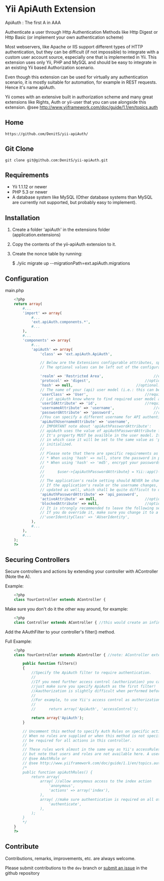 Yii ApiAuth Extension
=====================

ApiAuth : The first A in AAA

Authenticate a user through Http Authentication Methods like Http Digest or 
Http Basic (or implement your own authentication scheme)

Most webservers, like Apache or IIS support different types of HTTP authentication, but they 
can be difficult (if not impossible) to integrate with a custom user account source, 
especially one that is implemented in Yii. 
This extension uses only Yii, PHP and MySQL and should be easy to integrate in an 
existing Yii based Authorization scenario.

Even though this extension can be used for virtually any authentication 
scenario, it is mostly suitable for automation, for example in REST requests. 
Hence it's name apiAuth.

Yii comes with an extensive built in authorization scheme and many great 
extensions like Rights, Auth or yii-user that you can use alongside this 
extension.
@see http://www.yiiframework.com/doc/guide/1.1/en/topics.auth 

Home
----

	https://github.com/DenitS/yii-apiAuth/


Git Clone
---------

	git clone git@github.com:DenitS/yii-apiAuth.git


Requirements
------------
* Yii 1.1.12 or newer
* PHP 5.3 or newer
* A database system like MySQL (Other database systems than MySQL are currently not supported, but probably easy to implement).


Installation
------------

1. Create a folder 'apiAuth' in the extensions folder (application.extensions)
2. Copy the contents of the yii-apiAuth extension to it.
3. Create the nonce table by running:

	$ ./yiic migrate up --migrationPath=ext.apiAuth.migrations


Configuration
-------------

main.php
```php
	<?php
	return array(
		#...
		'import' => array(
			#...
			'ext.apiAuth.components.*',
			#...
		),
		#...
		'components' => array(
			#...
			'apiAuth' => array(
				'class' => 'ext.apiAuth.ApiAuth',

				// Below are the Extensions configurable attributes, specified with their default values.
				// The optional values can be left out of the configuration file (will get default values specified here)

				'realm' => 'Restricted Area',						//optional
				'protocol' => 'digest',							//optional: 'basic' or 'digest' (recommended)
				'hash' => null,								//optional: empty or 'md5' (recommended. See comment on apiAuthPasswordAttribute)
				// The name of your (api) user model (i.e.: this can be your front-end User model, or a custom Api User model)
				'userClass' => 'User',							//required
				// Let apiAuth know where to find required user model attributes
				'userIdAttribute' => 'id',						//required
				'usernameAttribute' => 'username',					//required, will be used for authentication, unless apiAuthUsernameAttribute is set.
				'passwordAttribute' => 'password',					//required, will be used for authentication, unless apiAuthPasswordAttribute is set.
				//You can specify a different username for API authentication, which doesn't have to be the same as 'usernameAttribute'. When left unset, this value will be set to the same value as usernameAttribute
				'apiAuthUsernameAttribute' => 'username',				//optional, when left unset, this property will take it's value from 'usernameAttribute'
				// IMPORTANT note about 'apiAuthPasswordAttribute': 
				// apiAuth uses the value of apiAuthPasswordAttribute for password verification. 
				// It's property MUST be availble in the user model. It can be left empty or unspecified
				// in which case it will be set to the same value as 'passwordAttribute' when the extension is
				// initialized. 
				//
				// Please note that there are specific requirements as to how passwords are stored:
				// * When using 'hash' => null, store the password in plain-text.
				// * When using 'hash' => 'md5', encrypt your passwords using: 
				//
				//		$user->{apiAuthPasswordAttribute} = Yii::app()->apiAuth->encryptPassword($username, $password);
				//
				// The application's realm setting should NEVER be changed after storing digest encrypted passwords.
				// If the application's realm or the username changes, the encrypted password should be 
				// updated as well, which shall be quite difficult to do if you don't have the unencrypted password.
				'apiAuthPasswordAttribute' => 'api_password',				//optional, when left unset, this property will take it's value from 'passwordAttribute'
				'activeAttribute' => null,						//optional, specify your user models boolean 'is active' attribute if it has one. When the user's attribute evalutes to false, authentication will fail.
				'blockedAttribute' => null,						//optional, specify your user models boolean 'is blocked' attribute if it has one. When the user's attribute evalutes to true, authentication will fail.
				// It is strongly recommended to leave the following setting on it's default value. 
				// If you do override it, make sure you change it to a derived class of AUserIdentity.
				//'userIdentityClass' => 'AUserIdentity',				//optional
			),
			#...
		),
		#...
	);
	?>	
```

Securing Controllers
--------------------


Secure controllers and actions by extending your controller with AController (Note the A). 

Example:	

```php
	<?php
	class YourController extends AController {
```

Make sure you don't do it the other way around, for example:

```php
	<?php
	class Controller extends AController { //this would create an infinate extends loop.
```

Add the AAuthFilter to your controller's filter() method.

Full Example:

```php
	<?php 
	class YourController extends AController { //note: AController extends Controller, so this should not break your existing configuration.

		public function filters() 
		{
			//Specify the ApiAuth filter to require authentication. 
			//
			//If you need further access control (authorization) you can specifiy other filters here, 
			//just make sure you specify ApiAuth as the first filter! 
			//Aauthorization is slightly difficult when performed before authentication ;)
			//
			//For example, to use Yii's access control as authorization scheme, change this to:
			//
			//		return array('ApiAuth', 'accessControl'); 

			return array('ApiAuth'); 
		}

		// Uncomment this method to specify Auth Rules on specific actions, verbs or IP's.
		// When no rules are supplied or when this method is not specified, authentication will 
		// be required for all actions in this controller.
		//
		// These rules work almost in the same way as Yii's accessRules() allow or deny configuration, 
		// but note that users and roles are not available here. A user has to already be logged in for these to be available.
		// @see AAuthRule or 
		// @see http://www.yiiframework.com/doc/guide/1.1/en/topics.auth#access-control-filter
		/* 
		public function apiAuthRules() {
			return array(
				array( //allow anonymous access to the index action
					'anonymous',
					'actions' => array('index'),
				),
				array( //make sure authentication is required on all other actions
					'authenticate',
				),
			);
		}
		*/
	}
	?>
```

Contribute
----------

Contributions, remarks, improvements, etc. are always welcome. 

Please submit contributions to the `dev` branch or [submit an issue](https://github.com/DenitS/yii-apiAuth/issues/new) in the github repository

